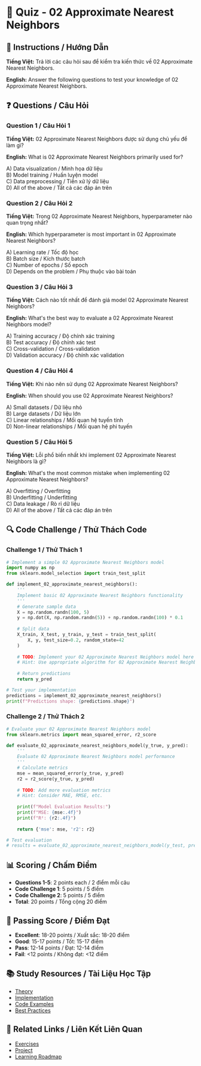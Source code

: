 # 🧠 Quiz - 02 Approximate Nearest Neighbors

## 📝 Instructions / Hướng Dẫn

**Tiếng Việt:** Trả lời các câu hỏi sau để kiểm tra kiến thức về 02 Approximate Nearest Neighbors.

**English:** Answer the following questions to test your knowledge of 02 Approximate Nearest Neighbors.

## ❓ Questions / Câu Hỏi

### Question 1 / Câu Hỏi 1
**Tiếng Việt:** 02 Approximate Nearest Neighbors được sử dụng chủ yếu để làm gì?

**English:** What is 02 Approximate Nearest Neighbors primarily used for?

A) Data visualization / Minh họa dữ liệu  
B) Model training / Huấn luyện model  
C) Data preprocessing / Tiền xử lý dữ liệu  
D) All of the above / Tất cả các đáp án trên

### Question 2 / Câu Hỏi 2
**Tiếng Việt:** Trong 02 Approximate Nearest Neighbors, hyperparameter nào quan trọng nhất?

**English:** Which hyperparameter is most important in 02 Approximate Nearest Neighbors?

A) Learning rate / Tốc độ học  
B) Batch size / Kích thước batch  
C) Number of epochs / Số epoch  
D) Depends on the problem / Phụ thuộc vào bài toán

### Question 3 / Câu Hỏi 3
**Tiếng Việt:** Cách nào tốt nhất để đánh giá model 02 Approximate Nearest Neighbors?

**English:** What's the best way to evaluate a 02 Approximate Nearest Neighbors model?

A) Training accuracy / Độ chính xác training  
B) Test accuracy / Độ chính xác test  
C) Cross-validation / Cross-validation  
D) Validation accuracy / Độ chính xác validation

### Question 4 / Câu Hỏi 4
**Tiếng Việt:** Khi nào nên sử dụng 02 Approximate Nearest Neighbors?

**English:** When should you use 02 Approximate Nearest Neighbors?

A) Small datasets / Dữ liệu nhỏ  
B) Large datasets / Dữ liệu lớn  
C) Linear relationships / Mối quan hệ tuyến tính  
D) Non-linear relationships / Mối quan hệ phi tuyến

### Question 5 / Câu Hỏi 5
**Tiếng Việt:** Lỗi phổ biến nhất khi implement 02 Approximate Nearest Neighbors là gì?

**English:** What's the most common mistake when implementing 02 Approximate Nearest Neighbors?

A) Overfitting / Overfitting  
B) Underfitting / Underfitting  
C) Data leakage / Rò rỉ dữ liệu  
D) All of the above / Tất cả các đáp án trên

## 🔍 Code Challenge / Thử Thách Code

### Challenge 1 / Thử Thách 1
```python
# Implement a simple 02 Approximate Nearest Neighbors model
import numpy as np
from sklearn.model_selection import train_test_split

def implement_02_approximate_nearest_neighbors():
    '''
    Implement basic 02 Approximate Nearest Neighbors functionality
    '''
    # Generate sample data
    X = np.random.randn(100, 5)
    y = np.dot(X, np.random.randn(5)) + np.random.randn(100) * 0.1
    
    # Split data
    X_train, X_test, y_train, y_test = train_test_split(
        X, y, test_size=0.2, random_state=42
    )
    
    # TODO: Implement your 02 Approximate Nearest Neighbors model here
    # Hint: Use appropriate algorithm for 02 Approximate Nearest Neighbors
    
    # Return predictions
    return y_pred

# Test your implementation
predictions = implement_02_approximate_nearest_neighbors()
print(f"Predictions shape: {predictions.shape}")
```

### Challenge 2 / Thử Thách 2
```python
# Evaluate your 02 Approximate Nearest Neighbors model
from sklearn.metrics import mean_squared_error, r2_score

def evaluate_02_approximate_nearest_neighbors_model(y_true, y_pred):
    '''
    Evaluate 02 Approximate Nearest Neighbors model performance
    '''
    # Calculate metrics
    mse = mean_squared_error(y_true, y_pred)
    r2 = r2_score(y_true, y_pred)
    
    # TODO: Add more evaluation metrics
    # Hint: Consider MAE, RMSE, etc.
    
    print(f"Model Evaluation Results:")
    print(f"MSE: {mse:.4f}")
    print(f"R²: {r2:.4f}")
    
    return {'mse': mse, 'r2': r2}

# Test evaluation
# results = evaluate_02_approximate_nearest_neighbors_model(y_test, predictions)
```

## 📊 Scoring / Chấm Điểm

- **Questions 1-5**: 2 points each / 2 điểm mỗi câu
- **Code Challenge 1**: 5 points / 5 điểm
- **Code Challenge 2**: 5 points / 5 điểm
- **Total**: 20 points / Tổng cộng 20 điểm

## 🎯 Passing Score / Điểm Đạt

- **Excellent**: 18-20 points / Xuất sắc: 18-20 điểm
- **Good**: 15-17 points / Tốt: 15-17 điểm  
- **Pass**: 12-14 points / Đạt: 12-14 điểm
- **Fail**: <12 points / Không đạt: <12 điểm

## 📚 Study Resources / Tài Liệu Học Tập

- [Theory](./THEORY_02_approximate_nearest_neighbors.md)
- [Implementation](./IMPLEMENTATION_02_approximate_nearest_neighbors.md)
- [Code Examples](./CODE_EXAMPLES_02_approximate_nearest_neighbors.md)
- [Best Practices](./BEST_PRACTICES_02_approximate_nearest_neighbors.md)

## 🔗 Related Links / Liên Kết Liên Quan

- [Exercises](./EXERCISES_02_approximate_nearest_neighbors.md)
- [Project](./PROJECT_02_approximate_nearest_neighbors.md)
- [Learning Roadmap](./LEARNING_ROADMAP_02_approximate_nearest_neighbors.md)
